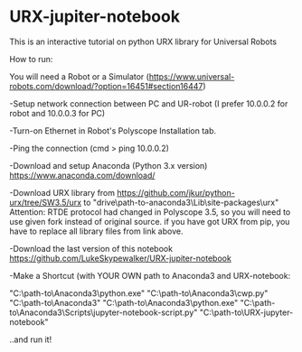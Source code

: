 ﻿# URX-jupiter-notebook

This is an interactive tutorial on python URX library for Universal Robots


How to run:

You will need a Robot or a Simulator (https://www.universal-robots.com/download/?option=16451#section16447)

-Setup network connection between PC and UR-robot (I prefer 10.0.0.2 for robot and 10.0.0.3 for PC)

-Turn-on Ethernet in Robot's Polyscope Installation tab.

-Ping the connection (cmd > ping 10.0.0.2)



-Download and setup Anaconda (Python 3.х version) https://www.anaconda.com/download/

-Download URX library from https://github.com/jkur/python-urx/tree/SW3.5/urx to "drive\path-to-anaconda3\Lib\site-packages\urx"
Attention: RTDE protocol had changed in Polyscope 3.5, so you will need to use given fork instead of original source.
if you have got URX from pip, you have to replace all library files from link above.


-Download the last version of this notebook https://github.com/LukeSkypewalker/URX-jupiter-notebook


-Make a Shortcut (with YOUR OWN path to Anaconda3 and URX-notebook:

"C:\path-to\Anaconda3\python.exe" "C:\path-to\Anaconda3\cwp.py" "C:\path-to\Anaconda3" "C:\path-to\Anaconda3\python.exe" "C:\path-to\Anaconda3\Scripts\jupyter-notebook-script.py" "C:\path-to\URX-jupyter-notebook"

..and run it! 
